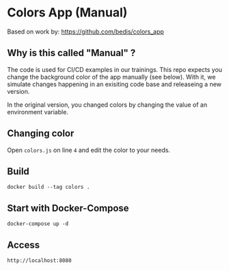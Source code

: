 # Colors App (Manual)

Based on work by: https://github.com/bedis/colors_app

## Why is this called "Manual" ?

The code is used for CI/CD examples in our trainings.
This repo expects you change the background color of the app manually (see below).
With it, we simulate changes happening in an exisiting code base and releaseing a new version.

In the original version, you changed colors by changing the value of an environment variable.

## Changing color

Open `colors.js` on line `4` and edit the color to your needs.

## Build

```
docker build --tag colors .
```

## Start with Docker-Compose

```
docker-compose up -d
```

## Access

```
http://localhost:8080
```
